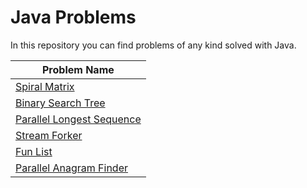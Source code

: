 # Java Problems

In this repository you can find problems of any kind solved with Java.

| Problem Name                                                                                                    |
|-----------------------------------------------------------------------------------------------------------------|
| [Spiral Matrix](https://github.com/vtramo/java-problems/tree/master/src/spiral_matrix_builder)                  | 
| [Binary Search Tree](https://github.com/vtramo/java-problems/tree/master/src/binary_search_tree)                | 
| [Parallel Longest Sequence](https://github.com/vtramo/java-problems/tree/master/src/parallel_longest_sequence)  | 
| [Stream Forker](https://github.com/vtramo/java-problems/tree/master/src/stream_forker)                          | 
| [Fun List](https://github.com/vtramo/java-problems/tree/master/src/fun_list)                                    | 
| [Parallel Anagram Finder](https://github.com/vtramo/java-problems/tree/master/src/find_all_anagram_in_a_string) | 